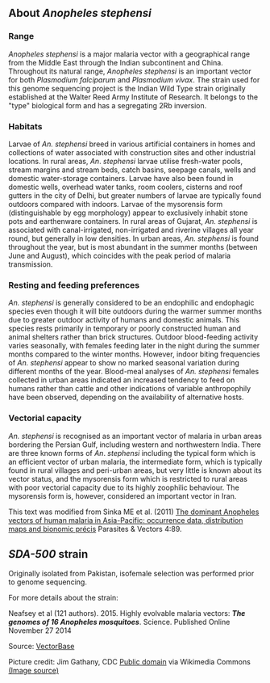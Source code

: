 About *Anopheles stephensi*
---------------------------

### Range

*Anopheles stephensi* is a major malaria vector with a geographical
range from the Middle East through the Indian subcontinent and China.
Throughout its natural range, *Anopheles* *stephensi* is an important
vector for both *Plasmodium* *falciparum* and *Plasmodium vivax*. The
strain used for this genome sequencing project is the Indian Wild Type
strain originally established at the Walter Reed Army Institute of
Research. It belongs to the \"type\" biological form and has a
segregating 2Rb inversion.

### Habitats

Larvae of *An. stephensi* breed in various artificial containers in
homes and collections of water associated with construction sites and
other industrial locations. In rural areas, *An*. *stephensi* larvae
utilise fresh-water pools, stream margins and stream beds, catch basins,
seepage canals, wells and domestic water-storage containers. Larvae have
also been found in domestic wells, overhead water tanks, room coolers,
cisterns and roof gutters in the city of Delhi, but greater numbers of
larvae are typically found outdoors compared with indoors. Larvae of the
mysorensis form (distinguishable by egg morphology) appear to
exclusively inhabit stone pots and earthenware containers. In rural
areas of Gujarat, *An. stephensi* is associated with canal-irrigated,
non-irrigated and riverine villages all year round, but generally in low
densities. In urban areas, *An. stephensi* is found throughout the year,
but is most abundant in the summer months (between June and August),
which coincides with the peak period of malaria transmission.

### Resting and feeding preferences

*An. stephensi* is generally considered to be an endophilic and
endophagic species even though it will bite outdoors during the warmer
summer months due to greater outdoor activity of humans and domestic
animals. This species rests primarily in temporary or poorly constructed
human and animal shelters rather than brick structures. Outdoor
blood-feeding activity varies seasonally, with females feeding later in
the night during the summer months compared to the winter months.
However, indoor biting frequencies of *An. stephensi* appear to show no
marked seasonal variation during different months of the year.
Blood-meal analyses of *An. stephensi* females collected in urban areas
indicated an increased tendency to feed on humans rather than cattle and
other indications of variable anthropophily have been observed,
depending on the availability of alternative hosts.

### Vectorial capacity

*An. stephensi* is recognised as an important vector of malaria in urban
areas bordering the Persian Gulf, including western and northwestern
India. There are three known forms of *An*. *stephensi* including the
typical form which is an efficient vector of urban malaria, the
intermediate form, which is typically found in rural villages and
peri-urban areas, but very little is known about its vector status, and
the mysorensis form which is restricted to rural areas with poor
vectorial capacity due to its highly zoophilic behaviour. The mysorensis
form is, however, considered an important vector in Iran.

This text was modified from Sinka ME et al. (2011) [The dominant
Anopheles vectors of human malaria in Asia-Pacific: occurrence data,
distribution maps and bionomic
précis](http://www.parasitesandvectors.com/content/4/1/89) Parasites &
Vectors 4:89.

*SDA-500* strain
----------------

Originally isolated from Pakistan, isofemale selection was performed
prior to genome sequencing.

For more details about the strain:

Neafsey et al (121 authors). 2015. Highly evolvable malaria vectors:
***The genomes of 16 Anopheles mosquitoes***. Science. Published Online
November 27 2014

Source:
[VectorBase](https://veupathdb.org/veupathdb/app/search/dataset/AllDatasets/result?filterTerm=GCA_000349045.1)

Picture credit: 
Jim Gathany, CDC [Public domain](https://commons.wikimedia.org/wiki/Main_Page) via Wikimedia Commons [(Image source)](https://commons.wikimedia.org/wiki/File:Anopheles_stephensi.jpeg)

